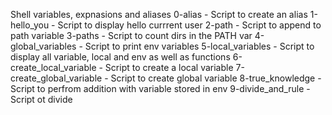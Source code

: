 Shell variables, expnasions and aliases
0-alias - Script to create an alias
1-hello_you - Script to display hello currrent user
2-path - Script to append to path variable
3-paths - Script to count dirs in the PATH var
4-global_variables - Script to print env variables
5-local_variables - Script to display all variable, local and env as well as functions
6-create_local_variable - Script to create a local variable
7-create_global_variable - Script to create global variable
8-true_knowledge - Script to perfrom addition with variable stored in env
9-divide_and_rule - Script ot divide